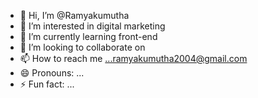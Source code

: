 - 👋 Hi, I’m @Ramyakumutha
- 👀 I’m interested in digital marketing 
- 🌱 I’m currently learning front-end 
- 💞️ I’m looking to collaborate on  
- 📫 How to reach me ...ramyakumutha2004@gmail.com 
- 😄 Pronouns: ...
- ⚡ Fun fact: ...

<!---
Ramyakumutha/Ramyakumutha is a ✨ special ✨ repository because its `README.md` (this file) appears on your GitHub profile.
You can click the Preview link to take a look at your changes.
--->
